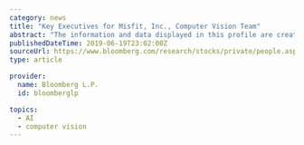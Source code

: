 ```yaml
---
category: news
title: "Key Executives for Misfit, Inc., Computer Vision Team"
abstract: "The information and data displayed in this profile are created and managed by S&P Global Market Intelligence, a division of S&P Global. Bloomberg.com does not create or control the content. For inquiries, please contact S&P Global Market Intelligence ..."
publishedDateTime: 2019-06-19T23:02:00Z
sourceUrl: https://www.bloomberg.com/research/stocks/private/people.asp?privcapId=419576322
type: article

provider:
  name: Bloomberg L.P.
  id: bloomberglp

topics:
  - AI
  - computer vision
---
```

